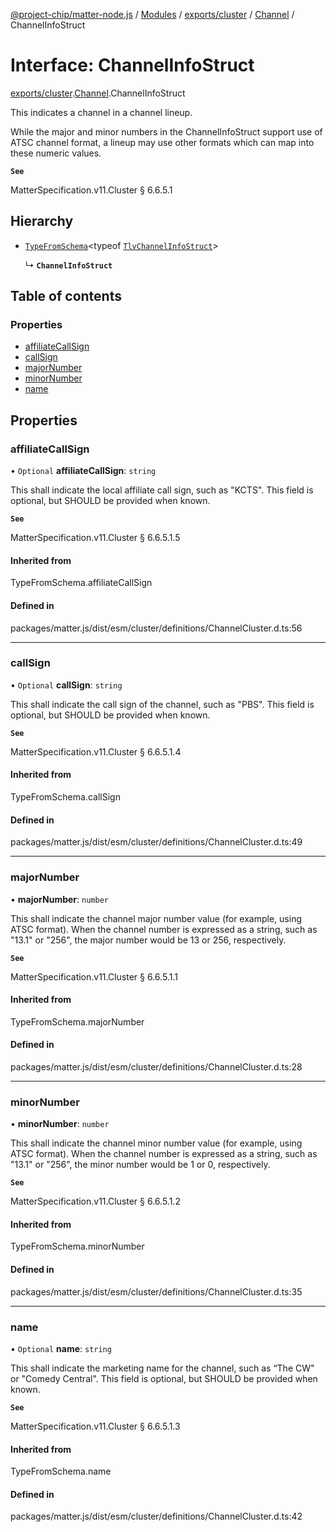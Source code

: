 [@project-chip/matter-node.js](../README.md) / [Modules](../modules.md) / [exports/cluster](../modules/exports_cluster.md) / [Channel](../modules/exports_cluster.Channel.md) / ChannelInfoStruct

# Interface: ChannelInfoStruct

[exports/cluster](../modules/exports_cluster.md).[Channel](../modules/exports_cluster.Channel.md).ChannelInfoStruct

This indicates a channel in a channel lineup.

While the major and minor numbers in the ChannelInfoStruct support use of ATSC channel format, a lineup may use
other formats which can map into these numeric values.

**`See`**

MatterSpecification.v11.Cluster § 6.6.5.1

## Hierarchy

- [`TypeFromSchema`](../modules/exports_tlv.md#typefromschema)\<typeof [`TlvChannelInfoStruct`](../modules/exports_cluster.Channel.md#tlvchannelinfostruct)\>

  ↳ **`ChannelInfoStruct`**

## Table of contents

### Properties

- [affiliateCallSign](exports_cluster.Channel.ChannelInfoStruct.md#affiliatecallsign)
- [callSign](exports_cluster.Channel.ChannelInfoStruct.md#callsign)
- [majorNumber](exports_cluster.Channel.ChannelInfoStruct.md#majornumber)
- [minorNumber](exports_cluster.Channel.ChannelInfoStruct.md#minornumber)
- [name](exports_cluster.Channel.ChannelInfoStruct.md#name)

## Properties

### affiliateCallSign

• `Optional` **affiliateCallSign**: `string`

This shall indicate the local affiliate call sign, such as "KCTS". This field is optional, but SHOULD be
provided when known.

**`See`**

MatterSpecification.v11.Cluster § 6.6.5.1.5

#### Inherited from

TypeFromSchema.affiliateCallSign

#### Defined in

packages/matter.js/dist/esm/cluster/definitions/ChannelCluster.d.ts:56

___

### callSign

• `Optional` **callSign**: `string`

This shall indicate the call sign of the channel, such as "PBS". This field is optional, but SHOULD be
provided when known.

**`See`**

MatterSpecification.v11.Cluster § 6.6.5.1.4

#### Inherited from

TypeFromSchema.callSign

#### Defined in

packages/matter.js/dist/esm/cluster/definitions/ChannelCluster.d.ts:49

___

### majorNumber

• **majorNumber**: `number`

This shall indicate the channel major number value (for example, using ATSC format). When the channel number
is expressed as a string, such as "13.1" or "256", the major number would be 13 or 256, respectively.

**`See`**

MatterSpecification.v11.Cluster § 6.6.5.1.1

#### Inherited from

TypeFromSchema.majorNumber

#### Defined in

packages/matter.js/dist/esm/cluster/definitions/ChannelCluster.d.ts:28

___

### minorNumber

• **minorNumber**: `number`

This shall indicate the channel minor number value (for example, using ATSC format). When the channel number
is expressed as a string, such as "13.1" or "256", the minor number would be 1 or 0, respectively.

**`See`**

MatterSpecification.v11.Cluster § 6.6.5.1.2

#### Inherited from

TypeFromSchema.minorNumber

#### Defined in

packages/matter.js/dist/esm/cluster/definitions/ChannelCluster.d.ts:35

___

### name

• `Optional` **name**: `string`

This shall indicate the marketing name for the channel, such as “The CW" or "Comedy Central". This field is
optional, but SHOULD be provided when known.

**`See`**

MatterSpecification.v11.Cluster § 6.6.5.1.3

#### Inherited from

TypeFromSchema.name

#### Defined in

packages/matter.js/dist/esm/cluster/definitions/ChannelCluster.d.ts:42
